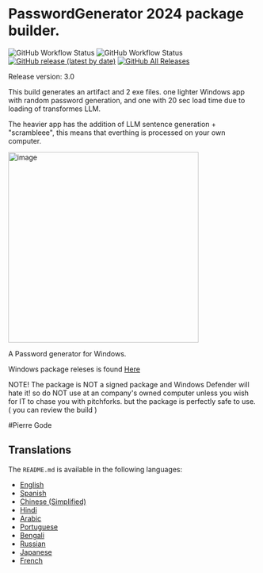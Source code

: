 # PasswordGenerator 2024 package builder.

![GitHub Workflow Status](https://github.com/PierreGode/PasswordGenerator/actions/workflows/exefile.yml/badge.svg) ![GitHub Workflow Status](https://github.com/PierreGode/PasswordGenerator/actions/workflows/bandit.yml/badge.svg) [![GitHub release (latest by date)](https://img.shields.io/github/v/release/PierreGode/PasswordGenerator)](https://github.com/PierreGode/PasswordGenerator/releases) [![GitHub All Releases](https://img.shields.io/github/downloads/PierreGode/PasswordGenerator/total)](https://github.com/PierreGode/PasswordGenerator/releases)

Release version: 3.0

This build generates an artifact and 2 exe files.
one lighter Windows app with random password generation, and one with 20 sec load time due to loading of transformes LLM.
<p>
The heavier app has the addition of LLM sentence generation + "scrambleee", this means that everthing is processed on your own computer.

<p>
  <img width="384" alt="image" src="https://github.com/PierreGode/PasswordGenerator/assets/8579922/20fa8633-7b94-44d5-98f5-461bfcfa12c1">

A Password generator for Windows.

Windows package releses is found [Here](https://github.com/PierreGode/PasswordGenerator/releases)

<p>
NOTE! The package is NOT a signed package and Windows Defender will hate it! so do NOT use at an company's owned computer unless you wish for IT to chase you with pitchforks. 
but the package is perfectly safe to use. ( you can review the build  )
<p>
#Pierre Gode

## Translations

The `README.md` is available in the following languages:

- [English](README_en.md)
- [Spanish](README_es.md)
- [Chinese (Simplified)](README_zh.md)
- [Hindi](README_hi.md)
- [Arabic](README_ar.md)
- [Portuguese](README_pt.md)
- [Bengali](README_bn.md)
- [Russian](README_ru.md)
- [Japanese](README_ja.md)
- [French](README_fr.md)
